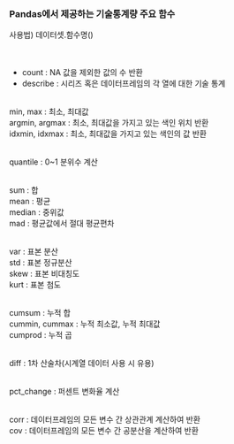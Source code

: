 ### Pandas에서 제공하는 기술통계량 주요 함수

사용법) 데이터셋.함수명()
<br/><br/><br/>

* count : NA 값을 제외한 값의 수 반환<br/>
* describe : 시리즈 혹은 데이터프레임의 각 열에 대한 기술 통계
<br/><br/>

min, max : 최소, 최대값<br/>
argmin, argmax : 최소, 최대값을 가지고 있는 색인 위치 반환<br/>
idxmin, idxmax : 최소, 최대값을 가지고 있는 색인의 값 반환
<br/><br/>

quantile : 0~1 분위수 계산
<br/><br/>

sum : 합<br/>
mean : 평균<br/>
median : 중위값<br/>
mad : 평균값에서 절대 평균편차
<br/><br/>

var : 표본 분산<br/>
std : 표본 정규분산<br/>
skew : 표본 비대칭도<br/>
kurt : 표본 첨도
<br/><br/>

cumsum : 누적 합<br/>
cummin, cummax : 누적 최소값, 누적 최대값<br/>
cumprod : 누적 곱
<br/><br/>

diff : 1차 산술차(시계열 데이터 사용 시 유용)
<br/><br/>

pct_change : 퍼센트 변화율 계산
<br/><br/>

corr : 데이터프레임의 모든 변수 간 상관관계 계산하여 반환<br/>
cov : 데이터프레임의 모든 변수 간 공분산을 계산하여 반환

